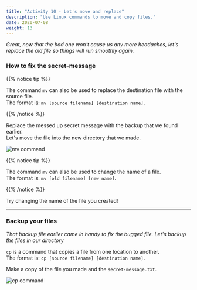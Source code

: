 ```yaml
---
title: "Activity 10 - Let's move and replace"
description: "Use Linux commands to move and copy files."
date: 2020-07-08
weight: 13
---
```


*Great, now that the bad one won't cause us any more headaches, let's replace the old file so things will run smoothly again.*

### How to fix the secret-message

{{% notice tip %}}

The command `mv` can also be used to replace the destination file with the source file.  
The format is: `mv [source filename] [destination name]`.

{{% /notice %}}

Replace the messed up secret message with the backup that we found earlier.  
Let's move the file into the new directory that we made.

![mv command](../images/Act10.1.PNG?classes=border,shadow)

{{% notice tip %}}

The command `mv` can also be used to change the name of a file.  
The format is: `mv [old filename] [new name]`.

{{% /notice %}}

Try changing the name of the file you created!

---

### Backup your files

*That backup file earlier came in handy to fix the bugged file. Let's backup the files in our directory*

`cp` is a command that copies a file from one location to another.  
The format is: `cp [source filename] [destination name]`.

Make a copy of the file you made and the `secret-message.txt`.

![cp command](../images/Act10.2.PNG?classes=border,shadow)
